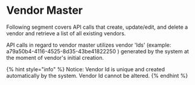 # Vendor Master

Following segment covers API calls that create, update/edit, and delete a vendor and retrieve a list of all existing vendors.

API calls in regard to vendor master utilizes vendor 'Ids' (example: a79a50b4-4116-4525-8d35-43be41822250 ) generated by the system at the moment of vendor's initial creation.&#x20;

{% hint style="info" %}
Notice: Vendor Id is unique and created automatically by the system. Vendor Id cannot be altered.
{% endhint %}

